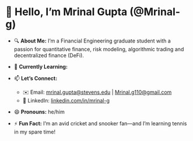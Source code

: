 # 👋 Hello, I’m Mrinal Gupta (@Mrinal-g)

- 🔍 **About Me:** I’m a Financial Engineering graduate student with a passion for quantitative finance,  risk modeling, algorithmic trading and decentralized finance (DeFi).  
- 🌱 **Currently Learning:**
      

- 📫 **Let’s Connect:**  
  - ✉️ Email: [mrinal.gupta@stevens.edu](mailto:mrinal.gupta@stevens.edu) | [Mrinal.g110@gmail.com](mailto:Mrinal.g110@gmail.com)  
  - 🔗 LinkedIn: [linkedin.com/in/mrinal-g](https://www.linkedin.com/in/mrinal-g/)  
- 😄 **Pronouns:** he/him  
- ⚡ **Fun Fact:** I’m an avid cricket and snooker fan—and I’m learning tennis in my spare time!  

<!---
Mrinal-g/Mrinal-g is a ✨ special ✨ repository because its `README.md` (this file) appears on your GitHub profile.
You can click the Preview link to take a look at your changes.
--->
